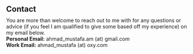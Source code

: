 <h1 id="contact"></h1>

<h2 style="margin: 60px 0px 10px;">Contact</h2>
You are more than welcome to reach out to me with for any questions or advice (if you feel I am qualified to give some based off my experience) on my email below.
<br>
<strong>Personal Email:</strong> <email>ahmad_mustafa.am (at) gmail.com</email>
<br>
<strong>Work Email:</strong> <email>ahmad_mustafa (at) oxy.com</email>

